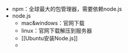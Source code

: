 - npm：全球最大的包管理器，需要依赖node.js
- node.js
	- mac&windows：官网下载
	- linux：官网下载解压到服务器
	- [[Ubuntu安装Node.js]]
	-